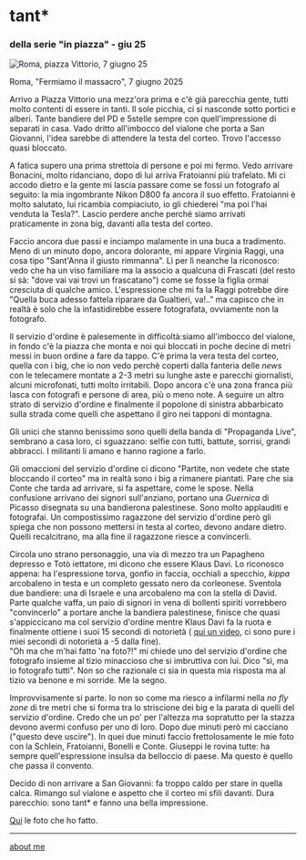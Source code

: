 # tant*  
### della serie "in piazza" - giu 25  
  
![](https://i.postimg.cc/CxpFv7sJ/temp-Image-N7u50r.avif "Roma, piazza Vittorio, 7 giugno 25")  

Roma, "Fermiamo il massacro", 7 giugno 2025

Arrivo a Piazza Vittorio una mezz'ora prima e c'è già parecchia gente, tutti molto contenti di essere in tanti. Il sole picchia, ci si nasconde sotto portici e alberi. Tante bandiere del PD e 5stelle sempre con quell'impressione di separati in casa. Vado dritto all'imbocco del vialone che porta a San Giovanni, l'idea sarebbe di attendere la testa del corteo. Trovo l'accesso quasi bloccato.  
 
A fatica supero una prima strettoia di persone e poi mi fermo. Vedo arrivare Bonacini, molto ridanciano, dopo di lui arriva Fratoianni più trafelato. Mi ci accodo dietro e la gente mi lascia passare come se fossi un fotografo al seguito: la mia ingombrante Nikon D800 fa ancora il suo effetto. Fratoianni è molto salutato, lui ricambia compiaciuto, io gli chiederei "ma poi l'hai venduta la Tesla?". Lascio perdere anche perché siamo arrivati praticamente in zona big, davanti alla testa del corteo.  

Faccio ancora due passi e inciampo malamente in una buca a tradimento. Meno di un minuto dopo, ancora dolorante, mi appare Virginia Raggi, una cosa tipo "Sant'Anna il giusto rimmanna". Lì per lì neanche la riconosco: vedo che ha un viso familiare ma la associo a qualcuna di Frascati (del resto si sà: "dove vai vai trovi un frascatano") come se fosse la figlia ormai cresciuta di qualche amico. L'espressione che mi fa la Raggi potrebbe dire "Quella buca adesso fattela riparare da Gualtieri, va!.." ma capisco che in realtà è solo che la infastidirebbe essere fotografata, ovviamente non la fotografo.  
 
Il servizio d'ordine è palesemente in difficoltà:siamo all'imbocco del vialone, in fondo c'è la piazza che monta e noi qui bloccati in poche decine di metri messi in buon ordine a fare da tappo. C'è prima la vera testa del corteo, quella con i big, che io non vedo perchè coperti dalla fanteria delle *news* con le telecamere montate a 2-3 metri su lunghe aste e parecchi giornalisti, alcuni microfonati, tutti molto irritabili. Dopo ancora c'è una zona franca più lasca con fotografi e persone di area, più o meno note. A seguire un altro strato di servizio d'ordine e finalmente il popolone di sinistra abbarbicato sulla strada come quelli che aspettano il giro nei tapponi di montagna.   

Gli unici che stanno benissimo sono quelli della banda di "Propaganda Live", sembrano a casa loro, ci sguazzano: selfie con tutti, battute, sorrisi, grandi abbracci. I militanti li amano e hanno ragione a farlo.  
 
Gli omaccioni del servizio d'ordine ci dicono "Partite, non vedete che state bloccando il corteo" ma in realtà sono i big a rimanere piantati. Pare che sia Conte che tarda ad arrivare, si fa aspettare, come le spose. Nella confusione arrivano dei signori sull'anziano, portano una *Guernica* di Picasso disegnata su una bandierona palestinese. Sono molto applauditi e fotografai. Un compostissimo ragazzone del servizio d'ordine però gli spiega che non possono mettersi in testa al corteo, devono andare dietro. Quelli recalcitrano, ma alla fine il ragazzone riesce a convincerli.  
  
Circola uno strano personaggio, una via di mezzo tra un Papagheno depresso e Totò iettatore, mi dicono che essere Klaus Davi. Lo riconosco appena: ha l'espressione torva, gonfio in faccia, occhiali a specchio, *kippa* arcobaleno in testa e un completo gessato nero da corleonese. Sventola due bandiere: una di Israele e una arcobaleno ma con la stella di David. Parte qualche vaffa, un paio di signori in vena di bollenti spiriti vorrebbero "convincerlo" a portare anche la bandiera palestinese, finisce che quasi s'appiccicano ma col servizio d'ordine mentre Klaus Davi fa la ruota e finalmente ottiene i suoi 15 secondi di notorietà ( [qui un video](https://www.rainews.it/video/2025/06/klaus-davi-al-corteo-col-vessillo-israeliano-i-manifestanti-si-prenda-una-bandiera-palestinese-f3bc0442-2860-4d69-975b-65638fc5cd95.html), ci sono pure i miei secondi di notorietà a -5 dalla fine).   
"Oh ma che m'hai fatto 'na foto?!" mi chiede uno del servizio d'ordine che fotografo insieme al tizio minaccioso che si imbruttiva con lui. Dico "sì, ma io fotografo tutti". Non so che razionale ci sia in questa mia risposta ma al tizio va benone e mi sorride. Me la segno.  
  
Improvvisamente si parte. Io non so come ma riesco a infilarmi nella *no fly zone* di tre metri che si forma tra lo striscione dei big e la parata di quelli del servizio d'ordine. Credo che un po' per l'altezza ma sopratutto per la stazza devono avermi confuso per uno di loro. Dopo due minuti però mi cacciano ("questo deve uscire"). In quei due minuti faccio frettolosamente le mie foto con la Schlein, Fratoianni, Bonelli e Conte. Giuseppi le rovina tutte: ha sempre quell'espressione insulsa da belloccio di paese. Ma questo è quello che passa il convento.  

Decido di non arrivare a San Giovanni: fa troppo caldo per stare in quella calca. Rimango sul vialone e aspetto che il corteo mi sfili davanti. Dura parecchio: sono tant* e fanno una bella impressione.  

[Qui](https://www.flickr.com/gp/cacioman/CSDj400L60) le foto che ho fatto.  

---  
[about me](https://about.me/cacioman) 
